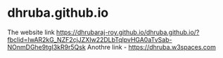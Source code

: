 # dhruba.github.io
The website link
https://dhrubaraj-roy.github.io/dhruba.github.io/?fbclid=IwAR2kG_NZF2cjJZXIw22DLbTqlpvHGA0aTvSab-NOnmDGhe9tgI3kR9r5Qsk
Anothre link -
https://dhruba.w3spaces.com